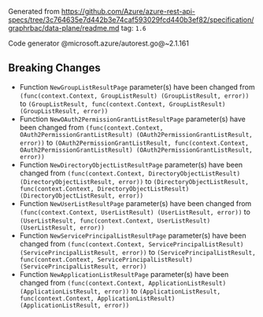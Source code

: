 Generated from https://github.com/Azure/azure-rest-api-specs/tree/3c764635e7d442b3e74caf593029fcd440b3ef82/specification/graphrbac/data-plane/readme.md tag: `1.6`

Code generator @microsoft.azure/autorest.go@~2.1.161

## Breaking Changes

- Function `NewGroupListResultPage` parameter(s) have been changed from `(func(context.Context, GroupListResult) (GroupListResult, error))` to `(GroupListResult, func(context.Context, GroupListResult) (GroupListResult, error))`
- Function `NewOAuth2PermissionGrantListResultPage` parameter(s) have been changed from `(func(context.Context, OAuth2PermissionGrantListResult) (OAuth2PermissionGrantListResult, error))` to `(OAuth2PermissionGrantListResult, func(context.Context, OAuth2PermissionGrantListResult) (OAuth2PermissionGrantListResult, error))`
- Function `NewDirectoryObjectListResultPage` parameter(s) have been changed from `(func(context.Context, DirectoryObjectListResult) (DirectoryObjectListResult, error))` to `(DirectoryObjectListResult, func(context.Context, DirectoryObjectListResult) (DirectoryObjectListResult, error))`
- Function `NewUserListResultPage` parameter(s) have been changed from `(func(context.Context, UserListResult) (UserListResult, error))` to `(UserListResult, func(context.Context, UserListResult) (UserListResult, error))`
- Function `NewServicePrincipalListResultPage` parameter(s) have been changed from `(func(context.Context, ServicePrincipalListResult) (ServicePrincipalListResult, error))` to `(ServicePrincipalListResult, func(context.Context, ServicePrincipalListResult) (ServicePrincipalListResult, error))`
- Function `NewApplicationListResultPage` parameter(s) have been changed from `(func(context.Context, ApplicationListResult) (ApplicationListResult, error))` to `(ApplicationListResult, func(context.Context, ApplicationListResult) (ApplicationListResult, error))`

